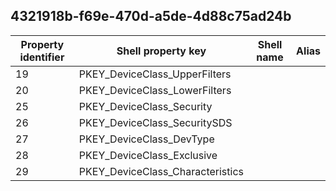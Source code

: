 ## 4321918b-f69e-470d-a5de-4d88c75ad24b

Property identifier | Shell property key | Shell name | Alias
--- | --- | --- | ---
19 | PKEY_DeviceClass_UpperFilters |  | 
20 | PKEY_DeviceClass_LowerFilters |  | 
25 | PKEY_DeviceClass_Security |  | 
26 | PKEY_DeviceClass_SecuritySDS |  | 
27 | PKEY_DeviceClass_DevType |  | 
28 | PKEY_DeviceClass_Exclusive |  | 
29 | PKEY_DeviceClass_Characteristics |  | 

